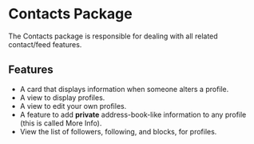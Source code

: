 # Contacts Package

The Contacts package is responsible for dealing with all related contact/feed features.

## Features
* A card that displays information when someone alters a profile.
* A view to display profiles.
* A view to edit your own profiles.
* A feature to add **private** address-book-like information to any profile (this is called More Info).
* View the list of followers, following, and blocks, for profiles.


